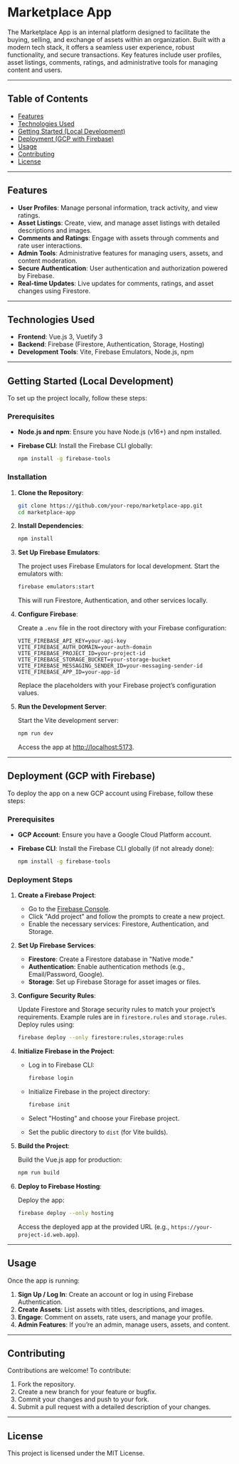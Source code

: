 # Marketplace App

The Marketplace App is an internal platform designed to facilitate the buying, selling, and exchange of assets within an organization. Built with a modern tech stack, it offers a seamless user experience, robust functionality, and secure transactions. Key features include user profiles, asset listings, comments, ratings, and administrative tools for managing content and users.

---

## Table of Contents

- [Features](#features)
- [Technologies Used](#technologies-used)
- [Getting Started (Local Development)](#getting-started-local-development)
- [Deployment (GCP with Firebase)](#deployment-gcp-with-firebase)
- [Usage](#usage)
- [Contributing](#contributing)
- [License](#license)

---

## Features

- **User Profiles**: Manage personal information, track activity, and view ratings.
- **Asset Listings**: Create, view, and manage asset listings with detailed descriptions and images.
- **Comments and Ratings**: Engage with assets through comments and rate user interactions.
- **Admin Tools**: Administrative features for managing users, assets, and content moderation.
- **Secure Authentication**: User authentication and authorization powered by Firebase.
- **Real-time Updates**: Live updates for comments, ratings, and asset changes using Firestore.

---

## Technologies Used

- **Frontend**: Vue.js 3, Vuetify 3
- **Backend**: Firebase (Firestore, Authentication, Storage, Hosting)
- **Development Tools**: Vite, Firebase Emulators, Node.js, npm

---

## Getting Started (Local Development)

To set up the project locally, follow these steps:

### Prerequisites

- **Node.js and npm**: Ensure you have Node.js (v16+) and npm installed.
- **Firebase CLI**: Install the Firebase CLI globally:

    ```bash
    npm install -g firebase-tools
    ```

### Installation

1. **Clone the Repository**:

    ```bash
    git clone https://github.com/your-repo/marketplace-app.git
    cd marketplace-app
    ```

2. **Install Dependencies**:

    ```bash
    npm install
    ```

3. **Set Up Firebase Emulators**:

    The project uses Firebase Emulators for local development. Start the emulators with:

    ```bash
    firebase emulators:start
    ```

    This will run Firestore, Authentication, and other services locally.

4. **Configure Firebase**:

    Create a `.env` file in the root directory with your Firebase configuration:

    ```env
    VITE_FIREBASE_API_KEY=your-api-key
    VITE_FIREBASE_AUTH_DOMAIN=your-auth-domain
    VITE_FIREBASE_PROJECT_ID=your-project-id
    VITE_FIREBASE_STORAGE_BUCKET=your-storage-bucket
    VITE_FIREBASE_MESSAGING_SENDER_ID=your-messaging-sender-id
    VITE_FIREBASE_APP_ID=your-app-id
    ```

    Replace the placeholders with your Firebase project’s configuration values.

5. **Run the Development Server**:

    Start the Vite development server:

    ```bash
    npm run dev
    ```

    Access the app at [http://localhost:5173](http://localhost:5173).

---

## Deployment (GCP with Firebase)

To deploy the app on a new GCP account using Firebase, follow these steps:

### Prerequisites

- **GCP Account**: Ensure you have a Google Cloud Platform account.
- **Firebase CLI**: Install the Firebase CLI globally (if not already done):

    ```bash
    npm install -g firebase-tools
    ```

### Deployment Steps

1. **Create a Firebase Project**:

    - Go to the [Firebase Console](https://console.firebase.google.com/).
    - Click "Add project" and follow the prompts to create a new project.
    - Enable the necessary services: Firestore, Authentication, and Storage.

2. **Set Up Firebase Services**:

    - **Firestore**: Create a Firestore database in "Native mode."
    - **Authentication**: Enable authentication methods (e.g., Email/Password, Google).
    - **Storage**: Set up Firebase Storage for asset images or files.

3. **Configure Security Rules**:

    Update Firestore and Storage security rules to match your project’s requirements. Example rules are in `firestore.rules` and `storage.rules`. Deploy rules using:

    ```bash
    firebase deploy --only firestore:rules,storage:rules
    ```

4. **Initialize Firebase in the Project**:

    - Log in to Firebase CLI:

        ```bash
        firebase login
        ```

    - Initialize Firebase in the project directory:

        ```bash
        firebase init
        ```

    - Select "Hosting" and choose your Firebase project.
    - Set the public directory to `dist` (for Vite builds).

5. **Build the Project**:

    Build the Vue.js app for production:

    ```bash
    npm run build
    ```

6. **Deploy to Firebase Hosting**:

    Deploy the app:

    ```bash
    firebase deploy --only hosting
    ```

    Access the deployed app at the provided URL (e.g., `https://your-project-id.web.app`).

---

## Usage

Once the app is running:

1. **Sign Up / Log In**: Create an account or log in using Firebase Authentication.
2. **Create Assets**: List assets with titles, descriptions, and images.
3. **Engage**: Comment on assets, rate users, and manage your profile.
4. **Admin Features**: If you’re an admin, manage users, assets, and content.

---

## Contributing

Contributions are welcome! To contribute:

1. Fork the repository.
2. Create a new branch for your feature or bugfix.
3. Commit your changes and push to your fork.
4. Submit a pull request with a detailed description of your changes.

---

## License

This project is licensed under the MIT License.